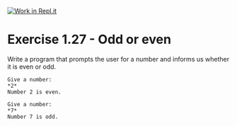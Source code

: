 [![Work in Repl.it](https://classroom.github.com/assets/work-in-replit-14baed9a392b3a25080506f3b7b6d57f295ec2978f6f33ec97e36a161684cbe9.svg)](https://classroom.github.com/online_ide?assignment_repo_id=5654674&assignment_repo_type=AssignmentRepo)
# Exercise 1.27 - Odd or even

Write a program that prompts the user for a number and informs us whether it is even or odd.

```plaintext
Give a number:
*2*
Number 2 is even.
```

```plaintext
Give a number:
*7*
Number 7 is odd.
```
